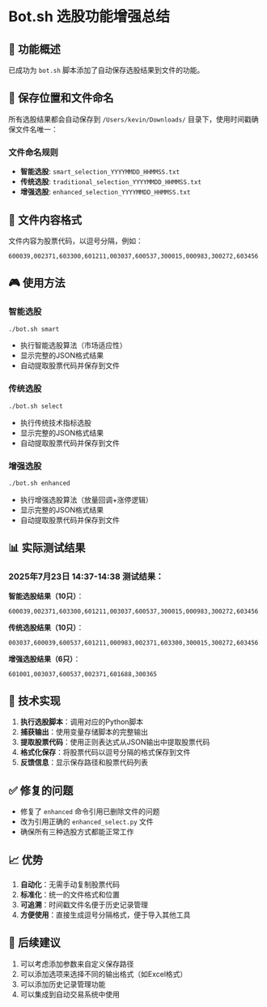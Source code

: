 # Bot.sh 选股功能增强总结

## 🎯 功能概述

已成功为 `bot.sh` 脚本添加了自动保存选股结果到文件的功能。

## 📁 保存位置和文件命名

所有选股结果都会自动保存到 `/Users/kevin/Downloads/` 目录下，使用时间戳确保文件名唯一：

### 文件命名规则
- **智能选股**: `smart_selection_YYYYMMDD_HHMMSS.txt`
- **传统选股**: `traditional_selection_YYYYMMDD_HHMMSS.txt`  
- **增强选股**: `enhanced_selection_YYYYMMDD_HHMMSS.txt`

## 💾 文件内容格式

文件内容为股票代码，以逗号分隔，例如：
```
600039,002371,603300,601211,003037,600537,300015,000983,300272,603456
```

## 🎮 使用方法

### 智能选股
```bash
./bot.sh smart
```
- 执行智能选股算法（市场适应性）
- 显示完整的JSON格式结果
- 自动提取股票代码并保存到文件

### 传统选股  
```bash
./bot.sh select
```
- 执行传统技术指标选股
- 显示完整的JSON格式结果
- 自动提取股票代码并保存到文件

### 增强选股
```bash
./bot.sh enhanced
```
- 执行增强选股算法（放量回调+涨停逻辑）
- 显示完整的JSON格式结果
- 自动提取股票代码并保存到文件

## 📊 实际测试结果

### 2025年7月23日 14:37-14:38 测试结果：

**智能选股结果（10只）**：
```
600039,002371,603300,601211,003037,600537,300015,000983,300272,603456
```

**传统选股结果（10只）**：
```
003037,600039,600537,601211,000983,002371,603300,300015,300272,603456
```

**增强选股结果（6只）**：
```
601001,003037,600537,002371,601688,300365
```

## 🔧 技术实现

1. **执行选股脚本**：调用对应的Python脚本
2. **捕获输出**：使用变量存储脚本的完整输出
3. **提取股票代码**：使用正则表达式从JSON输出中提取股票代码
4. **格式化保存**：将股票代码以逗号分隔的格式保存到文件
5. **反馈信息**：显示保存路径和股票代码列表

## ✅ 修复的问题

- 修复了 `enhanced` 命令引用已删除文件的问题
- 改为引用正确的 `enhanced_select.py` 文件
- 确保所有三种选股方式都能正常工作

## 📈 优势

1. **自动化**：无需手动复制股票代码
2. **标准化**：统一的文件格式和位置
3. **可追溯**：时间戳文件名便于历史记录管理
4. **方便使用**：直接生成逗号分隔格式，便于导入其他工具

## 🚀 后续建议

1. 可以考虑添加参数来自定义保存路径
2. 可以添加选项来选择不同的输出格式（如Excel格式）
3. 可以添加历史记录管理功能
4. 可以集成到自动交易系统中使用
